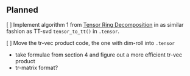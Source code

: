 Planned
-------

[ ] Implement algorithm 1 from [Tensor Ring Decomposition](https://arxiv.org/abs/1606.05535) in as similar fashion as TT-svd `tensor_to_tt()` in `.tensor`.

[ ] Move the tr-vec product code, the one with dim-roll into `.tensor`
* take formulae from section 4 and figure out a more efficient tr-vec product
* tr-matrix format?
